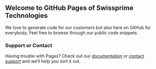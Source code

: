 ## Welcome to GitHub Pages of Swissprime Technologies

We love to generate code for our customers but also here on GitHub for everybody.
Feel free to browse through our public code snippets.

### Support or Contact

Having trouble with Pages? Check out our [documentation](https://help.github.com/categories/github-pages-basics/) or [contact support](https://github.com/contact) and we’ll help you sort it out.
